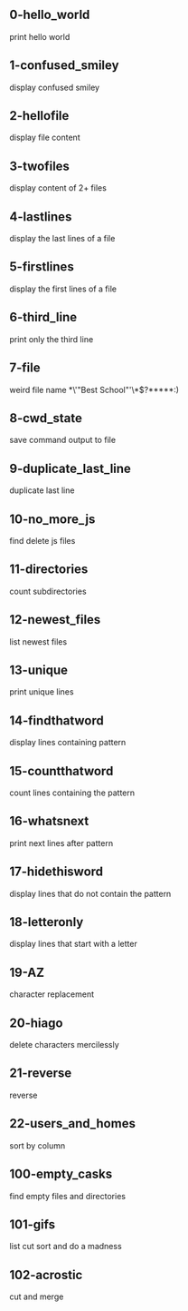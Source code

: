 ## 0-hello_world

print hello world

## 1-confused_smiley

display confused smiley

## 2-hellofile

display file content

## 3-twofiles

display content of 2+ files

## 4-lastlines

display the last lines of a file

## 5-firstlines

display the first lines of a file

## 6-third_line

print only the third line

## 7-file

weird file name \*\\'"Best School"\'\\*$\?\*\*\*\*\*:)

## 8-cwd_state

save command output to file

## 9-duplicate_last_line

duplicate last line

## 10-no_more_js

find delete js files

## 11-directories

count subdirectories

## 12-newest_files

list newest files

## 13-unique

print unique lines

## 14-findthatword

display lines containing pattern

## 15-countthatword

count lines containing the pattern

## 16-whatsnext

print next lines after pattern

## 17-hidethisword

display lines that do not contain the pattern

## 18-letteronly

display lines that start with a letter

## 19-AZ

character replacement

## 20-hiago

delete characters mercilessly

## 21-reverse

reverse

## 22-users_and_homes

sort by column 

## 100-empty_casks

find empty files and directories

## 101-gifs

list cut sort and do a madness

## 102-acrostic

cut and merge
